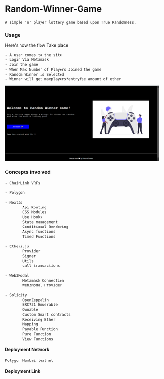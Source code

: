 # Random-Winner-Game

    A simple 'n' player lottery game based upon True Randomness.
    
### Usage

Here's how the flow Take place

    - A user comes to the site
    - Login Via Metamask
    - Join the game
    - When Max Number of Players Joined the game
    - Random Winner is Selected 
    - Winner will get maxplayers*entryfee amount of ether
    

![Project illustration](./game.PNG "Random Winner Lottery Game")

###  Concepts Involved
  
    - ChainLink VRFs
    
    - Polygon
    
    - NextJs
            Api Routing
            CSS Modules
            Use Hooks
            State management
            Conditional Rendering
            Async functions
            Timed Functions
      
    - Ethers.js
            Provider
            Signer
            Utils
            call transactions
      
    - Web3Modal
            Metamask Connection
            Web3Modal Provider

    - Solidity    
            OpenZeppelin
            ERC721 Emuerable 
            Ownable
            Custom Smart contracts 
            Receiving Ether
            Mapping
            Payable Function
            Pure Function
            View Functions
    



#### Deployment Network

    Polygon Mumbai testnet

#### Deployment Link    
    
